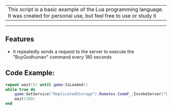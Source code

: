 <table>
<tr>
<td>
This script is a basic example of the Lua programming language. It was created for personal use, but feel free to use or study it
</td>
</tr>
</table>

---

## Features
- It repeatedly sends a request to the server to execute the "BuyGodhuman" command every 180 seconds

## Code Example:
```lua
repeat wait(5) until game:IsLoaded()
while true do
    game:GetService("ReplicatedStorage").Remotes.CommF_:InvokeServer("BuyGodhuman")
    wait(180)
end
```

